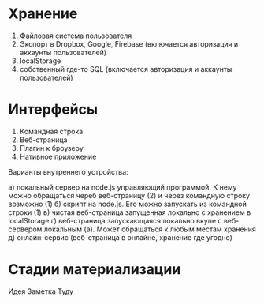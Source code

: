 # Хранение

1) Файловая система пользователя
2) Экспорт в Dropbox, Google, Firebase (включается авторизация и аккаунты пользователей)
3) localStorage
4) собственный где-то SQL (включается авторизация и аккаунты пользователей)


# Интерфейсы
    
1. Командная строка
2. Веб-страница
3. Плагин к броузеру
4. Нативное приложение

Варианты внутреннего устройства:

а) локальный сервер на node.js управляющий программой. К нему можно обращаться череб веб-страницу (2) и через командную строку возможно (1)
б) скрипт на node.js. Его можно запускать из командной строки (1)
в) чистая веб-страница запущенная локально с хранением в localStorage
г) веб-страница запускающаяся локально вкупе с веб-сервером локальным (а). Может обращаться к любым местам хранения
д) онлайн-сервис (веб-страница в онлайне, хранение где угодно)


# Стадии материализации

Идея
Заметка
Туду
